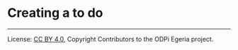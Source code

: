 <!-- SPDX-License-Identifier: CC-BY-4.0 -->
<!-- Copyright Contributors to the ODPi Egeria project. -->

# Creating a to do




----
License: [CC BY 4.0](https://creativecommons.org/licenses/by/4.0/),
Copyright Contributors to the ODPi Egeria project.